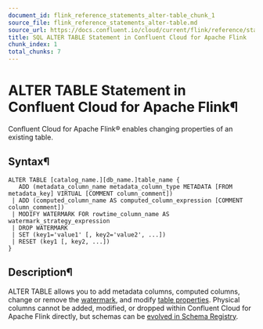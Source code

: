 ```yaml
---
document_id: flink_reference_statements_alter-table_chunk_1
source_file: flink_reference_statements_alter-table.md
source_url: https://docs.confluent.io/cloud/current/flink/reference/statements/alter-table.html
title: SQL ALTER TABLE Statement in Confluent Cloud for Apache Flink
chunk_index: 1
total_chunks: 7
---
```


# ALTER TABLE Statement in Confluent Cloud for Apache Flink¶

Confluent Cloud for Apache Flink® enables changing properties of an existing table.

## Syntax¶

    ALTER TABLE [catalog_name.][db_name.]table_name {
       ADD (metadata_column_name metadata_column_type METADATA [FROM metadata_key] VIRTUAL [COMMENT column_comment])
     | ADD (computed_column_name AS computed_column_expression [COMMENT column_comment])
     | MODIFY WATERMARK FOR rowtime_column_name AS watermark_strategy_expression
     | DROP WATERMARK
     | SET (key1='value1' [, key2='value2', ...])
     | RESET (key1 [, key2, ...])
    }

## Description¶

ALTER TABLE allows you to add metadata columns, computed columns, change or remove the [watermark](../../../_glossary.html#term-watermark), and modify [table properties](create-table.html#flink-sql-with-options). Physical columns cannot be added, modified, or dropped within Confluent Cloud for Apache Flink directly, but schemas can be [evolved in Schema Registry](../../../sr/fundamentals/schema-evolution.html#schema-evolution-and-compatibility).
